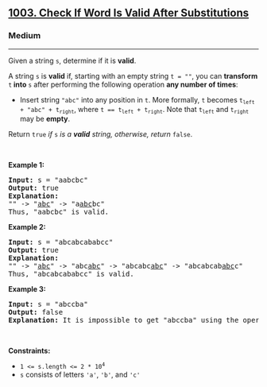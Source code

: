 <h2><a href="https://leetcode.com/problems/check-if-word-is-valid-after-substitutions/">1003. Check If Word Is Valid After Substitutions</a></h2><h3>Medium</h3><hr><div><p>Given a string <code>s</code>, determine if it is <strong>valid</strong>.</p>

<p>A string <code>s</code> is <strong>valid</strong> if, starting with an empty string <code>t = ""</code>, you can <strong>transform </strong><code>t</code><strong> into </strong><code>s</code> after performing the following operation <strong>any number of times</strong>:</p>

<ul>
	<li>Insert string <code>"abc"</code> into any position in <code>t</code>. More formally, <code>t</code> becomes <code>t<sub>left</sub> + "abc" + t<sub>right</sub></code>, where <code>t == t<sub>left</sub> + t<sub>right</sub></code>. Note that <code>t<sub>left</sub></code> and <code>t<sub>right</sub></code> may be <strong>empty</strong>.</li>
</ul>

<p>Return <code>true</code> <em>if </em><code>s</code><em> is a <strong>valid</strong> string, otherwise, return</em> <code>false</code>.</p>

<p>&nbsp;</p>
<p><strong>Example 1:</strong></p>

<pre><strong>Input:</strong> s = "aabcbc"
<strong>Output:</strong> true
<strong>Explanation:</strong>
"" -&gt; "<u>abc</u>" -&gt; "a<u>abc</u>bc"
Thus, "aabcbc" is valid.</pre>

<p><strong>Example 2:</strong></p>

<pre><strong>Input:</strong> s = "abcabcababcc"
<strong>Output:</strong> true
<strong>Explanation:</strong>
"" -&gt; "<u>abc</u>" -&gt; "abc<u>abc</u>" -&gt; "abcabc<u>abc</u>" -&gt; "abcabcab<u>abc</u>c"
Thus, "abcabcababcc" is valid.
</pre>

<p><strong>Example 3:</strong></p>

<pre><strong>Input:</strong> s = "abccba"
<strong>Output:</strong> false
<strong>Explanation:</strong> It is impossible to get "abccba" using the operation.
</pre>

<p>&nbsp;</p>
<p><strong>Constraints:</strong></p>

<ul>
	<li><code>1 &lt;= s.length &lt;= 2 * 10<sup>4</sup></code></li>
	<li><code>s</code> consists of letters <code>'a'</code>, <code>'b'</code>, and <code>'c'</code></li>
</ul>
</div>
